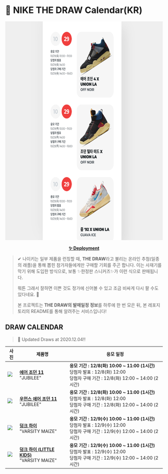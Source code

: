 # 👟 NIKE THE DRAW Calendar(KR)

<div align="center">
  <a href="https://junhoyeo.github.io/NIKE-THE-DRAW-Calendar/">
    <img src="./docs/images/preview.png" alt="Preview image of deployed application" height="700px" width="700px" />
  </a>
</div>

<p align="center">
  <a href="https://junhoyeo.github.io/NIKE-THE-DRAW-Calendar/">
    <strong>✨ Deployment</strong>
  </a>
</p>

> ✔ 나이키는 일부 제품을 런칭할 때, **THE DRAW**라고 불리는 온라인 추첨(일종의 래플)을 통해 뽑힌 참가자들에게만 구매할 기회를 주곤 합니다. 이는 사재기를 막기 위해 도입한 방식으로, 보통 ✨한정판 스니커즈✨가 이런 식으로 판매됩니다.
>
> 뭐튼 그래서 잘하면 이쁜 것도 정가에 신어볼 수 있고 조금 비싸게 다시 팔 수도 있다네요. 🤭
>
> 본 프로젝트는 **THE DRAW의 발매일정 정보**를 하루에 한 번 모은 뒤, 본 레포지토리의 README를 통해 알려주는 서비스입니다!

## DRAW CALENDAR

<!-- DRAW CALENDAR: START -->

> 👟 Updated Draws at 2020.12.04‼️

| 사진 | 제품명 | 응모 일정 |
| --- | ---- | ------- |
| <img src="https://static-breeze.nike.co.kr/kr/ko_kr/cmsstatic/product/CT8012-011/b260349b-01f2-47d4-8460-6b2004c628bf_primary.jpg?snkrBrowse" width="256" /> | <a href="https://www.nike.com/kr/launch/t/men/fw/basketball/CT8012-011/imcf36/air-jordan-11-retro"><strong>에어 조던 11</strong><br /></a> "JUBILEE" | <strong>응모 기간 : 12/8(화) 10:00 ~ 11:00 (1시간)</strong><br />당첨자 발표 : 12/8(화) 12:00<br />당첨자 구매 기간 : 12/8(화) 12:00 ~ 14:00 (2시간) |
| <img src="https://static-breeze.nike.co.kr/kr/ko_kr/cmsstatic/product/AR0715-011/25273673-366e-40a1-b41e-b406b089a81a_primary.jpg?snkrBrowse" width="256" /> | <a href="https://www.nike.com/kr/launch/t/women/fw/basketball/AR0715-011/uaui82/wmns-air-jordan-11-retro"><strong>우먼스 에어 조던 11</strong><br /></a> "JUBILEE" | <strong>응모 기간 : 12/8(화) 10:00 ~ 11:00 (1시간)</strong><br />당첨자 발표 : 12/8(화) 12:00<br />당첨자 구매 기간 : 12/8(화) 12:00 ~ 14:00 (2시간) |
| <img src="https://static-breeze.nike.co.kr/kr/ko_kr/cmsstatic/product/CZ8149-002/9fc19206-91ad-42a1-ba29-c61de26d43e1_primary.jpg?snkrBrowse" width="256" /> | <a href="https://www.nike.com/kr/launch/t/men/fw/nike-sportswear/CZ8149-002/bmew58/nike-dunk-hi-sp"><strong>덩크 하이</strong><br /></a> "VARSITY MAIZE" | <strong>응모 기간 : 12/9(수) 10:00 ~ 11:00 (1시간)</strong><br />당첨자 발표 : 12/9(수) 12:00<br />당첨자 구매 기간 : 12/9(수) 12:00 ~ 14:00 (2시간) |
| <img src="https://static-breeze.nike.co.kr/kr/ko_kr/cmsstatic/product/DC9053-002/10231e66-fd9d-4b8d-8d0d-0d7b89e88380_primary.jpg?snkrBrowse" width="256" /> | <a href="https://www.nike.com/kr/launch/t/little-kids/fw/young-athletes/DC9053-002/gymf37/nike-dunk-high-sp-ps"><strong>덩크 하이 (LITTLE KIDS)</strong><br /></a> "VARSITY MAIZE" | <strong>응모 기간 : 12/9(수) 10:00 ~ 11:00 (1시간)</strong><br />당첨자 발표 : 12/9(수) 12:00<br />당첨자 구매 기간 : 12/9(수) 12:00 ~ 14:00 (2시간) |

<!-- DRAW CALENDAR: END -->

